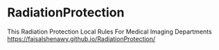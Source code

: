 # RadiationProtection
This Radiation Protection Local Rules For Medical Imaging Departments 
https://faisalshenawy.github.io/RadiationProtection/

